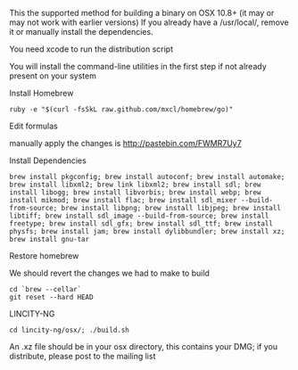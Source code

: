 This the supported method for building a binary on OSX 10.8+ (it may or may not work with earlier versions)
If you already have a /usr/local/, remove it or manually install the dependencies.

You need xcode to run the distribution script

You will install the command-line utilities in the first step if not already present on your system

Install Homebrew

```
ruby -e "$(curl -fsSkL raw.github.com/mxcl/homebrew/go)"
```

Edit formulas

manually apply the changes is http://pastebin.com/FWMR7Uy7

Install Dependencies

```
brew install pkgconfig; brew install autoconf; brew install automake; brew install libxml2; brew link libxml2; brew install sdl; brew install libogg; brew install libvorbis; brew install webp; brew install mikmod; brew install flac; brew install sdl_mixer --build-from-source; brew install libpng; brew install libjpeg; brew install libtiff; brew install sdl_image --build-from-source; brew install freetype; brew install sdl_gfx; brew install sdl_ttf; brew install physfs; brew install jam; brew install dylibbundler; brew install xz; brew install gnu-tar
```

Restore homebrew

We should revert the changes we had to make to build
```
cd `brew --cellar`
git reset --hard HEAD
```

LINCITY-NG

```
cd lincity-ng/osx/; ./build.sh
```

An .xz file should be in your osx directory, this contains your DMG; if you distribute, please post to the mailing list